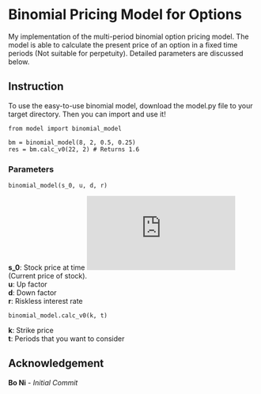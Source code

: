# Binomial Pricing Model for Options

My implementation of the multi-period binomial option pricing model. The model is able to calculate the present price of an option in a fixed time periods (Not suitable for perpetuity). Detailed parameters are discussed below. 

## Instruction

To use the easy-to-use binomial model, download the model.py file to your target directory. Then you can import and use it!
```
from model import binomial_model

bm = binomial_model(8, 2, 0.5, 0.25)
res = bm.calc_v0(22, 2) # Returns 1.6
```
### Parameters
```
binomial_model(s_0, u, d, r)
```
**s_0**: Stock price at time ![equation](http://latex.codecogs.com/gif.latex?t_0)  (Current price of stock). 
<br />
**u**: Up factor <br />
**d**: Down factor <br />
**r**: Riskless interest rate <br />

```
binomial_model.calc_v0(k, t)
```
**k**: Strike price <br />
**t**: Periods that you want to consider <br />

## Acknowledgement

**Bo Ni** - _Initial Commit_
